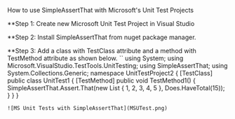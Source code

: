 How to use SimpleAssertThat with Microsoft's Unit Test Projects

**Step 1: 
Create new Microsoft Unit Test Project in Visual Studio

**Step 2:
Install SimpleAssertThat from nuget package manager.

**Step 3: 
Add a class with TestClass attribute and a method with TestMethod attribute as shown below.
``
using System;
using Microsoft.VisualStudio.TestTools.UnitTesting;
using SimpleAssertThat;
using System.Collections.Generic;
namespace UnitTestProject2
{
    [TestClass]
    public class UnitTest1
    {
        [TestMethod]
        public void TestMethod1()
        {
            SimpleAssertThat.Assert.That(new List<int> { 1, 2, 3, 4, 5 }, Does.HaveTotal(15));
        }
    }
}
```
![MS Unit Tests with SimpleAssertThat](MSUTest.png)

